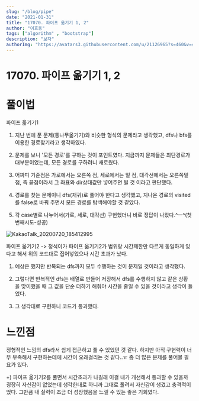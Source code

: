 ```yaml
---
slug: "/blog/pipe"
date: "2021-01-31"
title: "17070. 파이프 옮기기 1, 2"
author: "이효동"
tags: ["algorithm" , "bootstrap"]
description: "보자"
authorImg: "https://avatars3.githubusercontent.com/u/21126965?s=460&v=4"
---
```


# 17070. 파이프 옮기기 1, 2

# 풀이법

파이프 옮기기1

1) 지난 번에 푼 문제(통나무옮기기)와 비슷한 형식의 문제라고 생각했고, dfs나 bfs를 이용한 경로찾기라고 생각하였다.

2) 문제를 보니 '모든 경로'를 구하는 것이 포인트였다. 지금까지 문제들은 최단경로가 대부분이었는데, 모든 경로를 구하려니 새로웠다.

3) 어짜피 기준점은 가로에서는 오른쪽 점, 세로에서는 밑 점, 대각선에서는 오른쪽밑점, 즉 끝점이라서 그 좌표와 dir상태값만 넣어주면 될 것 이라고 판단했다.

4) 경로를 찾는 문제이니 dfs(재귀)로 풀어야 한다고 생각했고, 지나온 경로의 visited를 false로 바꿔 주면서 모든 경로를 탐색해야할 것 같았다.

5) 각 case별로 나누어서(가로, 세로, 대각선) 구현했더니 바로 정답이 나왔다.^ㅡ^(첫번째시도-성공)

![KakaoTalk_20200720_185412995](https://user-images.githubusercontent.com/54053016/87925313-0fbd9800-cabb-11ea-8288-cae53e550609.jpg)


파이프 옮기기2
-> 정석이가 파이프 옮기기2가 범위랑 시간제한만 다르게 동일하게 있다고 해서 위의 코드대로 집어넣었으나 시간 초과가 났다.

1) 예상은 했지만 반복되는 dfs까지 모두 수행하는 것이 문제일 것이라고 생각했다.

2) 그렇다면 반복적인 dfs는 배열로 만들어 저장해서 dfs를 수행하지 않고 같은 상황을 맞이했을 때 그 값을 단순 더하기 해줘야 시간을 줄일 수 있을 것이라고 생각이 들었다.

3) 그 생각대로 구현하니 코드가 통과했다.

# 느낀점

정형적인 느낌의 dfs라서 쉽게 접근하고 풀 수 있었던 것 같다. 하지만 아직 구현력이 너무 부족해서 구현하는데에 시간이 오래걸리는 것 같다..ㅠ 좀 더 많은 문제를 풀어볼 필요가 있다.

  +) 파이프 옮기기2를 풀면서 시간초과가 나길래 이걸 내가 개선해서 통과할 수 있을까 굉장히 자신감이 없었는데 생각한대로 하니까 그대로 풀려서 자신감이 생겼고 충격적이었다. 그만큼 내 실력이 조금 더 성장했음을 느낄 수 있는 좋은 기회였다.
